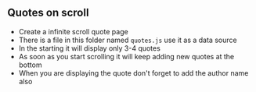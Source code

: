 ## Quotes on scroll

- Create a infinite scroll quote page
- There is a file in this folder named `quotes.js` use it as a data source
- In the starting it will display only 3-4 quotes
- As soon as you start scrolling it will keep adding new quotes at the bottom
- When you are displaying the quote don't forget to add the author name also
